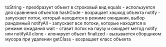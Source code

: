 toString - преобразует объект в строковый вид
equals - используется для сравнения объектов
hashCode - возращает хэшкод объекта
notify - запускает поток, который находится в режиме ожидания, выбор рандомный
notifyAll - запускает все потоки, которые находятся в режиме ожидания
wait - ставит поток на паузу и ожидает метод notify или notifyAll
clone - клонирует объект 
finalized - вызывается сборщиком мусора при удалении 
getClass - возращает класс объекта 

